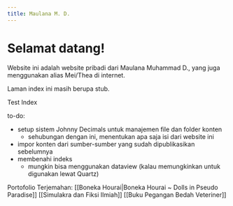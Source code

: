 ```yaml
---
title: Maulana M. D.
---
```

# Selamat datang!

Website ini adalah website pribadi dari Maulana Muhammad D., yang juga menggunakan alias Mei/Thea di internet.

Laman index ini masih berupa stub.

Test Index

to-do:
- setup sistem Johnny Decimals untuk manajemen file dan folder konten
	- sehubungan dengan ini, menentukan apa saja isi dari website ini
- impor konten dari sumber-sumber yang sudah dipublikasikan sebelumnya
- membenahi indeks
	- mungkin bisa menggunakan dataview (kalau memungkinkan untuk digunakan lewat Quartz)

Portofolio Terjemahan:
[[Boneka Hourai|Boneka Hourai ~ Dolls in Pseudo Paradise]]
[[Simulakra dan Fiksi Ilmiah]]
[[Buku Pegangan Bedah Veteriner]]